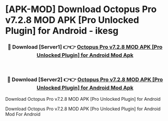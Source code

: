 # [APK-MOD] Download Octopus Pro v7.2.8 MOD APK [Pro Unlocked Plugin] for Android - ikesg


<div align="center">
<h3>🔴 Download [Server1] 👉👉 <a href="https://apk-comot.site?title=Octopus_Pro_v7.2.8_MOD_APK_[Pro_Unlocked_Plugin]_for_Android">Octopus Pro v7.2.8 MOD APK [Pro Unlocked Plugin] for Android Mod Apk</a></h3><br>
<h3>🔴 Download [Server2] 👉👉 <a href="https://apk-comot.site?title=Octopus_Pro_v7.2.8_MOD_APK_[Pro_Unlocked_Plugin]_for_Android">Octopus Pro v7.2.8 MOD APK [Pro Unlocked Plugin] for Android Mod Apk</a></h3>
</div>



Download Octopus Pro v7.2.8 MOD APK [Pro Unlocked Plugin] for Android 

Download Octopus Pro v7.2.8 MOD APK [Pro Unlocked Plugin] for Android Mod For Android